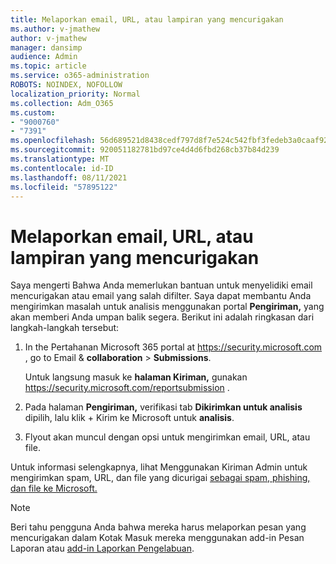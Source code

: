 ```yaml
---
title: Melaporkan email, URL, atau lampiran yang mencurigakan
ms.author: v-jmathew
author: v-jmathew
manager: dansimp
audience: Admin
ms.topic: article
ms.service: o365-administration
ROBOTS: NOINDEX, NOFOLLOW
localization_priority: Normal
ms.collection: Adm_O365
ms.custom:
- "9000760"
- "7391"
ms.openlocfilehash: 56d689521d8438cedf797d8f7e524c542fbf3fedeb3a0caaf92b6b2cff1dd9bb
ms.sourcegitcommit: 920051182781bd97ce4d4d6fbd268cb37b84d239
ms.translationtype: MT
ms.contentlocale: id-ID
ms.lasthandoff: 08/11/2021
ms.locfileid: "57895122"
---
```

# <a name="report-suspicious-emails-urls-or-attachments"></a>Melaporkan email, URL, atau lampiran yang mencurigakan

Saya mengerti Bahwa Anda memerlukan bantuan untuk menyelidiki email mencurigakan atau email yang salah difilter. Saya dapat membantu Anda mengirimkan masalah untuk analisis menggunakan portal **Pengiriman,** yang akan memberi Anda umpan balik segera. Berikut ini adalah ringkasan dari langkah-langkah tersebut:

1. In the Pertahanan Microsoft 365 portal at <https://security.microsoft.com> , go to Email & **collaboration** \> **Submissions**.

   Untuk langsung masuk ke **halaman Kiriman,** gunakan <https://security.microsoft.com/reportsubmission> .

2. Pada halaman **Pengiriman,** verifikasi tab **Dikirimkan untuk analisis** dipilih, lalu klik + Kirim ke Microsoft untuk **analisis**.

3. Flyout akan muncul dengan opsi untuk mengirimkan email, URL, atau file.

Untuk informasi selengkapnya, lihat Menggunakan Kiriman Admin untuk mengirimkan spam, URL, dan file yang dicurigai [sebagai spam, phishing, dan file ke Microsoft.](https://docs.microsoft.com/microsoft-365/security/office-365-security/admin-submission)

> [!NOTE]
> Beri tahu pengguna Anda bahwa mereka harus melaporkan pesan yang mencurigakan dalam Kotak Masuk mereka menggunakan add-in Pesan Laporan atau [add-in Laporkan Pengelabuan](https://docs.microsoft.com/microsoft-365/security/office-365-security/enable-the-report-message-add-in).
